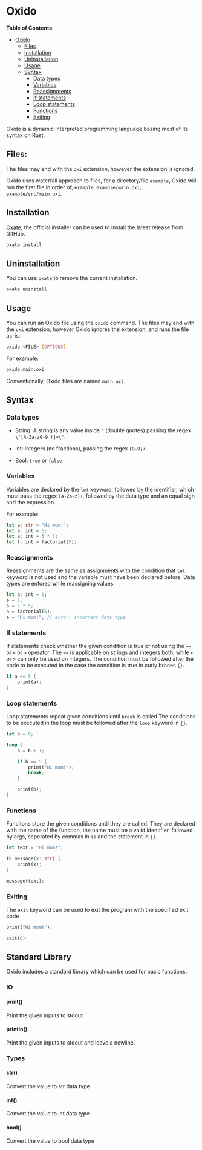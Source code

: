 # Oxido

**Table of Contents**:

- [Oxido](#oxido)
  - [Files](#Files)
  - [Installation](#installation)
  - [Uninstallation](#uninstallation)
  - [Usage](#usage)
  - [Syntax](#syntax)
    - [Data types](#data-types)
    - [Variables](#variables)
    - [Reassignments](#reassignments)
    - [If statements](#if-statements)
    - [Loop statements](#loop-statements)
    - [Functions](#functions)
    - [Exiting](#exiting)

Oxido is a dynamic interpreted programming language basing most of its syntax on Rust.

## Files:

The files may end with the `oxi` extension, however the extension is ignored.

Oxido uses waterfall approach to files, for a directory/file `example`, Oxido will run the first file in order of, `example`, `example/main.oxi`, `example/src/main.oxi`.

## Installation

[Oxate](https://github.com/oxidite/oxate), the official installer can be used to install the latest release from GitHub.

```bash
oxate install
```

## Uninstallation

You can use `oxate` to remove the current installation.

```bash
oxate uninstall
```

## Usage

You can run an Oxido file using the `oxido` command. The files may end with the `oxi` extension, however Oxido ignores the extension, and runs the file as-is.

```bash
oxido <FILE> [OPTIONS]
```

For example:

```bash
oxido main.oxi
```

Conventionally, Oxido files are named `main.oxi`.

## Syntax

### Data types

* String: A string is any value inside `"` (double quotes) passing the regex `\"[A-Za-z0-9 !]+\"`.

* Int: Integers (no fractions), passing the regex `[0-9]+`.

* Bool: `true` or `false`

### Variables

Variables are declared by the `let` keyword, followed by the identifier, which must pass the regex `[A-Za-z]+`, followed by the data type and an equal sign and the expression.

For example:

```rs
let a: str = "Hi mom!";
let a: int = 5;
let a: int = 5 * 5;
let f: int = factorial(5);
```

### Reassignments

Reassignments are the same as assignments with the condition that `let` keyword is not used and the variable must have been declared before. Data types are enfored while reassigning values.

```rs
let a: int = 0;
a = 5;
a = 5 * 5;
a = factorial(5);
a = "Hi mom!"; // error: incorrect data type
```

### If statements

If statements check whether the given condition is true or not using the `==` or `<` or `>` operator. The `==` is applicable on strings and integers both, while `<` or `>` can only be used on integers. The condition must be followed after the code to be executed in the case the condition is true in curly braces `{}`.

```rs
if a == 5 {
    print(a);
}
```

### Loop statements

Loop statements repeat given conditions until `break` is called.The conditions to be executed in the loop must be followed after the `loop` keyword in `{}`.

```rs
let b = 0;

loop {
    b = b + 1;

    if b == 5 {
        print("Hi mom!");
        break;
    }

    print(b);
}
```

### Functions

Funcitons store the given conditions until they are called. They are declared with the name of the function, the name must be a valid identifier, followed by args, seperated by commas in `()` and the statement in `{}`.

```rs
let text = "Hi mom!";

fn message(x: str) {
    print(x);
}

message(text);
```

### Exiting

The `exit` keyword can be used to exit the program with the specified exit code

```rs
print("Hi mom!");

exit(0);
```

## Standard Library

Oxido includes a standard library which can be used for basic functions.

### IO

#### print()

Print the given inputs to stdout.

#### println()

Print the given inputs to stdout and leave a newline.

### Types

#### str()

Convert the value to str data type

#### int()

Convert the value to int data type

#### bool()

Convert the value to bool data type